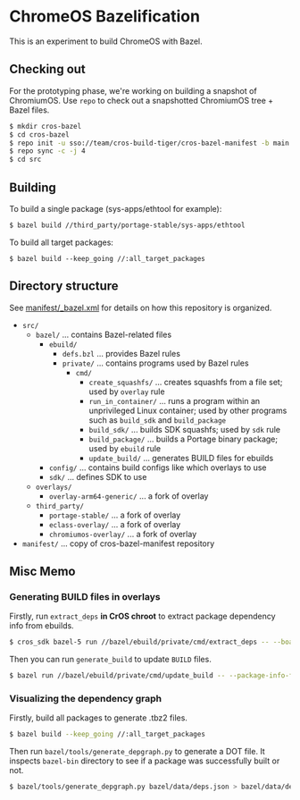 # ChromeOS Bazelification

This is an experiment to build ChromeOS with Bazel.

## Checking out

For the prototyping phase, we're working on building a snapshot of ChromiumOS.
Use `repo` to check out a snapshotted ChromiumOS tree + Bazel files.

```sh
$ mkdir cros-bazel
$ cd cros-bazel
$ repo init -u sso://team/cros-build-tiger/cros-bazel-manifest -b main -g minilayout,bazel
$ repo sync -c -j 4
$ cd src
```

## Building

To build a single package (sys-apps/ethtool for example):

```sh
$ bazel build //third_party/portage-stable/sys-apps/ethtool
```

To build all target packages:

```
$ bazel build --keep_going //:all_target_packages
```

## Directory structure

See [manifest/_bazel.xml] for details on how this repository is organized.

[manifest/_bazel.xml]: https://team.git.corp.google.com/cros-build-tiger/cros-bazel-manifest/+/refs/heads/main/_bazel.xml

* `src/`
    * `bazel/` ... contains Bazel-related files
        * `ebuild/`
            * `defs.bzl` ... provides Bazel rules
            * `private/` ... contains programs used by Bazel rules
                * `cmd/`
                    * `create_squashfs/` ... creates squashfs from a file set; used by `overlay` rule
                    * `run_in_container/` ... runs a program within an unprivileged Linux container; used by other programs such as `build_sdk` and `build_package`
                    * `build_sdk/` ... builds SDK squashfs; used by `sdk` rule
                    * `build_package/` ... builds a Portage binary package; used by `ebuild` rule
                    * `update_build/` ... generates BUILD files for ebuilds
        * `config/` ... contains build configs like which overlays to use
        * `sdk/` ... defines SDK to use
    * `overlays/`
        * `overlay-arm64-generic/` ... a fork of overlay
    * `third_party/`
        * `portage-stable/` ... a fork of overlay
        * `eclass-overlay/` ... a fork of overlay
        * `chromiumos-overlay/` ... a fork of overlay
* `manifest/` ... copy of cros-bazel-manifest repository

## Misc Memo

### Generating BUILD files in overlays

Firstly, run `extract_deps` **in CrOS chroot** to extract package dependency
info from ebuilds.

```sh
$ cros_sdk bazel-5 run //bazel/ebuild/private/cmd/extract_deps -- --board=arm64-generic --start=virtual/target-os > bazel/data/deps.json
```

Then you can run `generate_build` to update `BUILD` files.

```sh
$ bazel run //bazel/ebuild/private/cmd/update_build -- --package-info-file $PWD/bazel/data/deps.json
```

### Visualizing the dependency graph

Firstly, build all packages to generate .tbz2 files.

```sh
$ bazel build --keep_going //:all_target_packages
```

Then run `bazel/tools/generate_depgraph.py` to generate a DOT file. It inspects
`bazel-bin` directory to see if a package was successfully built or not.

```sh
$ bazel/tools/generate_depgraph.py bazel/data/deps.json > bazel/data/deps.dot
```
